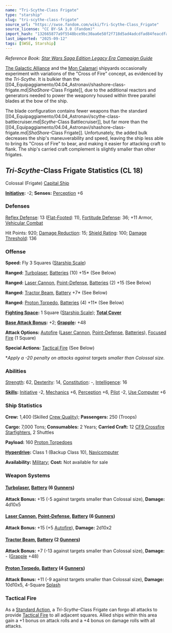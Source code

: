 ```yaml
---
name: "Tri-Scythe-Class Frigate"
type: "starship"
slug: "tri-scythe-class-frigate"
source_url: "https://swse.fandom.com/wiki/Tri-Scythe-Class_Frigate"
source_license: "CC BY-SA 3.0 (Fandom)"
import_hash: "132665877a9f5548bce9bc30aa6e58f2f718d5ad4adcdfad84feacdfaa58f416"
last_imported: "2025-09-12"
tags: [SWSE, Starship]
---
```

*Reference Book: [Star Wars Saga Edition Legacy Era Campaign Guide](https://swse.fandom.com/wiki/Star_Wars_Saga_Edition_Legacy_Era_Campaign_Guide)*

[The Galactic Alliance](https://swse.fandom.com/wiki/The_Galactic_Alliance) and the [Mon Calamari](https://swse.fandom.com/wiki/Mon_Calamari_(Planet)) shipyards occasionally experiment with variations of the "Cross of Fire" concept, as evidenced by the *Tri-Scythe*. It is bulkier than the [[04_Equipaggiamento/04.04_Astronavi/shashore-class-frigate.md|*ShaShore*-Class Frigate]], due to the additional reactors and generators needed to power the weaponry housed within three parallel blades at the bow of the ship.

The blade configuration contains fewer weapons than the standard [[04_Equipaggiamento/04.04_Astronavi/scythe-class-battlecruiser.md|*Scythe*-Class Battlecruiser]], but far more than the [[04_Equipaggiamento/04.04_Astronavi/shashore-class-frigate.md|*ShaShore*-Class Frigate]]. Unfortunately, the added bulk decreases the ship's maneuverability and speed, leaving the ship less able to bring its "Cross of Fire" to bear, and making it easier for attacking craft to flank. The ship's carried craft complement is slightly smaller than other frigates.

## *Tri-Scythe*-Class Frigate Statistics (CL 18)
Colossal (Frigate) [Capital Ship](https://swse.fandom.com/wiki/Capital_Ship)

**[Initiative](https://swse.fandom.com/wiki/Initiative):** -2; **Senses:** [Perception](https://swse.fandom.com/wiki/Perception) +6
### Defenses
[Reflex Defense](https://swse.fandom.com/wiki/Reflex_Defense_(Vehicles)): 13 ([Flat-Footed](https://swse.fandom.com/wiki/Flat-Footed): 11), [Fortitude Defense](https://swse.fandom.com/wiki/Fortitude_Defense_(Vehicles)): 36; +11 Armor, [Vehicular Combat](https://swse.fandom.com/wiki/Vehicular_Combat)

Hit Points: 920; [Damage Reduction](https://swse.fandom.com/wiki/Damage_Reduction): 15; [Shield Rating](https://swse.fandom.com/wiki/Shield_Rating): 100; [Damage Threshold](https://swse.fandom.com/wiki/Damage_Threshold_(Vehicles)): 136
### Offense
**Speed:** Fly 3 Squares ([Starship Scale](https://swse.fandom.com/wiki/Starship_Scale))

**Ranged:** [Turbolaser](https://swse.fandom.com/wiki/Turbolaser), [Batteries](https://swse.fandom.com/wiki/Batteries) (10) +15* (See Below)

**Ranged:** [Laser Cannon](https://swse.fandom.com/wiki/Laser_Cannon), [Point-Defense](https://swse.fandom.com/wiki/Point-Defense), [Batteries](https://swse.fandom.com/wiki/Batteries) (2) +15 (See Below)

**Ranged:** [Tractor Beam](https://swse.fandom.com/wiki/Tractor_Beam), [Battery](https://swse.fandom.com/wiki/Battery) +7* (See Below)

**Ranged:** [Proton Torpedo](https://swse.fandom.com/wiki/Proton_Torpedo), [Batteries](https://swse.fandom.com/wiki/Batteries) (4) +11* (See Below)

**[Fighting Space](https://swse.fandom.com/wiki/Fighting_Space):** 1 Square ([Starship Scale](https://swse.fandom.com/wiki/Starship_Scale)); **[Total Cover](https://swse.fandom.com/wiki/Total_Cover)**

**[Base Attack Bonus](https://swse.fandom.com/wiki/Base_Attack_Bonus):** +2; **[Grapple](https://swse.fandom.com/wiki/Grapple):** +48

**Attack Options:** [Autofire](https://swse.fandom.com/wiki/Autofire_(Vehicle_Combat)) ([Laser Cannon](https://swse.fandom.com/wiki/Laser_Cannon), [Point-Defense](https://swse.fandom.com/wiki/Point-Defense), [Batteries](https://swse.fandom.com/wiki/Batteries)), [Focused Fire](https://swse.fandom.com/wiki/Focused_Fire) (1 Square)

**Special Actions:** [Tactical Fire](https://swse.fandom.com/wiki/Tactical_Fire) (See Below)

**Apply a -20 penalty on attacks against targets smaller than Colossal size.*
### Abilities
[Strength](https://swse.fandom.com/wiki/Strength): 62, [Dexterity](https://swse.fandom.com/wiki/Dexterity): 14, [Constitution](https://swse.fandom.com/wiki/Constitution): -, [Intelligence](https://swse.fandom.com/wiki/Intelligence): 16

**[Skills](https://swse.fandom.com/wiki/Skills):** [Initiative](https://swse.fandom.com/wiki/Initiative) -2, [Mechanics](https://swse.fandom.com/wiki/Mechanics) +6, [Perception](https://swse.fandom.com/wiki/Perception) +6, [Pilot](https://swse.fandom.com/wiki/Pilot) -2, [Use Computer](https://swse.fandom.com/wiki/Use_Computer) +6
### Ship Statistics
**Crew:** 1,400 (Skilled [Crew Quality](https://swse.fandom.com/wiki/Crew_Quality)); **Passengers:** 250 (Troops)

**Cargo:** 7,000 Tons; **Consumables:** 2 Years; **Carried Craft:** 12 [CF9 Crossfire Starfighters](https://swse.fandom.com/wiki/CF9_Crossfire_Starfighters), 2 Shuttles

**Payload:** 160 [Proton Torpedoes](https://swse.fandom.com/wiki/Proton_Torpedoes)

**[Hyperdrive](https://swse.fandom.com/wiki/Hyperdrive):** Class 1 (Backup Class 10), [Navicomputer](https://swse.fandom.com/wiki/Navicomputer)

**Availability:** [Military](https://swse.fandom.com/wiki/Military); **Cost:** Not available for sale
### Weapon Systems
#### **[Turbolaser](https://swse.fandom.com/wiki/Turbolaser), [Battery](https://swse.fandom.com/wiki/Weapon_Batteries) (6 [Gunners](https://swse.fandom.com/wiki/Gunners))**
**Attack Bonus:** +15 (-5 against targets smaller than Colossal size), **Damage:** 4d10x5
#### **[Laser Cannon](https://swse.fandom.com/wiki/Laser_Cannon), [Point-Defense](https://swse.fandom.com/wiki/Point-Defense), [Battery](https://swse.fandom.com/wiki/Weapon_Batteries) (6 [Gunners](https://swse.fandom.com/wiki/Gunners))**
**Attack Bonus:** +15 (+5 [Autofire](https://swse.fandom.com/wiki/Autofire_(Vehicle_Combat))), **Damage:** 2d10x2
#### **[Tractor Beam](https://swse.fandom.com/wiki/Tractor_Beam), [Battery](https://swse.fandom.com/wiki/Battery)** **(2 [Gunners](https://swse.fandom.com/wiki/Gunners))**
**Attack Bonus:** +7 (-13 against targets smaller than Colossal size), **Damage:** - ([Grapple](https://swse.fandom.com/wiki/Grapple) +48)

#### **[Proton Torpedo](https://swse.fandom.com/wiki/Proton_Torpedo), [Battery](https://swse.fandom.com/wiki/Weapon_Batteries) (4 [Gunners](https://swse.fandom.com/wiki/Gunners))**
**Attack Bonus:** +11 (-9 against targets smaller than Colossal size), **Damage:** 10d10x5, 4-Square [Splash](https://swse.fandom.com/wiki/Splash)
### Tactical Fire
As a [Standard Action](https://swse.fandom.com/wiki/Standard_Action), a *Tri-Scythe*-Class Frigate can forgo all attacks to provide [Tactical Fire](https://swse.fandom.com/wiki/Tactical_Fire) to all adjacent squares. Allied ships within this area gain a +1 bonus on attack rolls and a +4 bonus on damage rolls with all attacks.